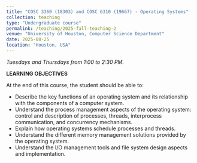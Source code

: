 ```yaml
---
title: "COSC 3360 (18303) and COSC 6310 (19667) - Operating Systems"
collection: teaching
type: "Undergraduate course"
permalink: /teaching/2025-fall-teaching-2
venue: "University of Houston, Computer Science Department"
date: 2025-08-25
location: "Houston, USA"
---
```

*Tuesdays and Thursdays from 1:00 to 2:30 PM.*

**LEARNING OBJECTIVES**

At the end of this course, the student should be able to:

- Describe the key functions of an operating system and its relationship with the components of a computer system. 
-	Understand the process management aspects of the operating system:  control and description of processes, threads, interprocess communication, and concurrency mechanisms. 
-	Explain how operating systems schedule processes and threads. 
-	Understand the different memory management solutions provided by the operating system. 
-	Understand the I/O management tools and file system design aspects and implementation.
